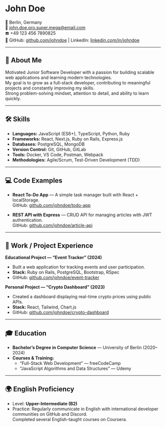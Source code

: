 # John Doe

📍 Berlin, Germany  
📧 john.doe.pro.super.mega@email.com  
☎️ +49 123 456 7890825  
💼 GitHub: [github.com/johndoe](https://github.com/johndoe) | LinkedIn: [linkedin.com/in/johndoe](https://linkedin.com/in/johndoe)  

---

## 👤 About Me
Motivated Junior Software Developer with a passion for building scalable web applications and learning modern technologies.  
My goal is to grow as a full-stack developer, contributing to meaningful projects and constantly improving my skills.  
Strong problem-solving mindset, attention to detail, and ability to learn quickly.  

---

## 🛠 Skills
- **Languages:** JavaScript (ES6+), TypeScript, Python, Ruby  
- **Frameworks:** React, Next.js, Ruby on Rails, Express.js  
- **Databases:** PostgreSQL, MongoDB  
- **Version Control:** Git, GitHub, GitLab  
- **Tools:** Docker, VS Code, Postman, Webpack  
- **Methodologies:** Agile/Scrum, Test-Driven Development (TDD)  

---

## 💻 Code Examples
- **React To-Do App** — A simple task manager built with React + localStorage.  
  GitHub: [github.com/johndoe/todo-app](https://github.com/johndoe/todo-app)  

- **REST API with Express** — CRUD API for managing articles with JWT authentication.  
  GitHub: [github.com/johndoe/article-api](https://github.com/johndoe/article-api)  

---

## 💼 Work / Project Experience
**Educational Project — “Event Tracker” (2024)**  
- Built a web application for tracking events and user participation.  
- **Stack:** Ruby on Rails, PostgreSQL, Bootstrap, RSpec  
- GitHub: [github.com/johndoe/event-tracker](https://github.com/johndoe/event-tracker)  

**Personal Project — “Crypto Dashboard” (2023)**  
- Created a dashboard displaying real-time crypto prices using public APIs.  
- **Stack:** React, Tailwind, Chart.js  
- GitHub: [github.com/johndoe/crypto-dashboard](https://github.com/johndoe/crypto-dashboard)  

---

## 🎓 Education
- **Bachelor’s Degree in Computer Science** — University of Berlin (2020–2024)  
- **Courses & Training:**  
  - “Full-Stack Web Development” — freeCodeCamp  
  - “JavaScript Algorithms and Data Structures” — Udemy  

---

## 🌍 English Proficiency
- Level: **Upper-Intermediate (B2)**  
- Practice: Regularly communicate in English with international developer communities on GitHub and Discord.  
  Completed several English-taught courses on Coursera.  
